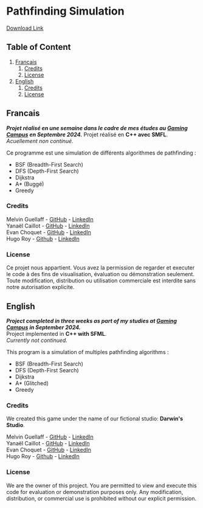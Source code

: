 # Pathfinding Simulation

[Download Link](https://github.com/Dranemo/Releases/releases/tag/PathfindingSim)




## Table of Content

1. [Francais](#Francais)
   1. [Credits](CreditsFr)
   6. [License](LicenseFR)
3. [English](#Anglais)
   1. [Credits](#CreditsEn)
   6. [License](#LicenseEn)
  



## Francais <a name="Francais"></a>

***Projet réalisé en une semaine dans le cadre de mes études au [Gaming Campus](https://gamingcampus.fr) en Septembre 2024.***
Projet réalisé en **C++ avec SMFL**.  
*Acuellement non continué.*  

Ce programme est une simulation de différents algorithmes de pathfinding :
- BSF (Breadth-First Search)
- DFS (Depth-First Search)
- Dijkstra
- A* (Buggé)
- Greedy


### Credits <a name="CreditsFr"></a>

Melvin Guellaff - [GitHub](https://github.com/Mguellaff) - [LinkedIn](https://www.linkedin.com/in/melvin-guellaff-353628202/)  
Yanaël Caillot - [GitHub](https://github.com/Dranemo) - [LinkedIn](https://www.linkedin.com/in/ycaillot/)  
Evan Choquet - [GitHub](https://github.com/Snip2Fou) - [LinkedIn](https://www.linkedin.com/in/evan-choquet-a9031b265/)  
Hugo Roy - [Github](https://github.com/Hroycode) - [LinkedIn](https://www.linkedin.com/in/hugo-roy-335674253/)

### License <a name="LicenseFr"></a>
Ce projet nous appartient. Vous avez la permission de regarder et executer le code à des fins de visualisation, évaluation ou démonstration seulement. Toute modification, distribution ou utilisation commerciale est interdite sans notre autorisation explicite.




## English <a name="Anglais"></a>

***Project completed in three weeks as part of my studies at [Gaming Campus](https://gamingcampus.fr) in September 2024.***  
Project implemented in **C++ with SFML**.  
*Currently not continued.*

This program is a simulation of multiples pathfinding algorithms :
- BSF (Breadth-First Search)
- DFS (Depth-First Search)
- Dijkstra
- A* (Glitched)
- Greedy


### Credits <a name="CreditsEn"></a>

We created this game under the name of our fictional studio: **Darwin's Studio**.

Melvin Guellaff - [GitHub](https://github.com/Mguellaff) - [LinkedIn](https://www.linkedin.com/in/melvin-guellaff-353628202/)  
Yanaël Caillot - [GitHub](https://github.com/Dranemo) - [LinkedIn](https://www.linkedin.com/in/ycaillot/)  
Evan Choquet - [GitHub](https://github.com/Snip2Fou) - [LinkedIn](https://www.linkedin.com/in/evan-choquet-a9031b265/)  
Hugo Roy - [Github](https://github.com/Hroycode) - [LinkedIn](https://www.linkedin.com/in/hugo-roy-335674253/)


### License <a name="LicenseEn"></a>
We are the owner of this project. You are permitted to view and execute this code for evaluation or demonstration purposes only. Any modification, distribution, or commercial use is prohibited without our explicit permission.
